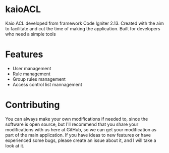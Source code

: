 # kaioACL
Kaio ACL developed from framework Code Igniter 2.13. Created with the aim to facilitate and cut the time of making the application. Built for developers who need a simple tools

# Features
* User management
* Rule management
* Group rules management
* Access control list mannagement

# Contributing
You can always make your own modifications if needed to, since the software is open source, but I'll recommend that you share your modifications with us here at GitHub, so we can get your modification as part of the main application. If you have ideas to new features or have experienced some bugs, please create an issue about it, and I will take a look at it.
